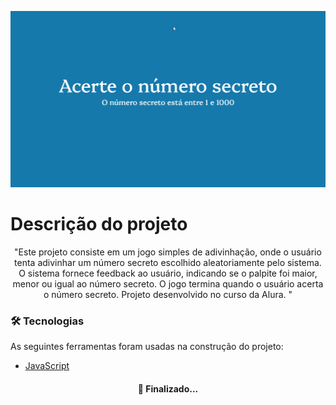 ![alt text](image.png)

<h1>Descrição do projeto</h1>

<p align="center">"Este projeto consiste em um jogo simples de adivinhação, onde o usuário tenta adivinhar um número secreto escolhido aleatoriamente pelo sistema. O sistema fornece feedback ao usuário, indicando se o palpite foi maior, menor ou igual ao número secreto. O jogo termina quando o usuário acerta o número secreto.
Projeto desenvolvido no curso da Alura. "</p>


### 🛠 Tecnologias

As seguintes ferramentas foram usadas na construção do projeto:

- [JavaScript](https://www.javascript.com/)

<h4 align="center"> 
	🚀 Finalizado...
</h4>